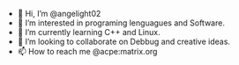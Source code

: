 - 👋 Hi, I’m @angelight02
- 👀 I’m interested in programing lenguagues and Software.
- 🌱 I’m currently learning C++ and Linux.
- 💞️ I’m looking to collaborate on Debbug and creative ideas.
- 📫 How to reach me @acpe:matrix.org

<!---
angelight02/angelight02 is a ✨ special ✨ repository because its `README.md` (this file) appears on your GitHub profile.
You can click the Preview link to take a look at your changes.
--->
